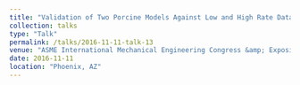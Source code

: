 ```yaml
---
title: "Validation of Two Porcine Models Against Low and High Rate Data"
collection: talks
type: "Talk"
permalink: /talks/2016-11-11-talk-13
venue: "ASME International Mechanical Engineering Congress &amp; Exposition"
date: 2016-11-11
location: "Phoenix, AZ"
---
```

